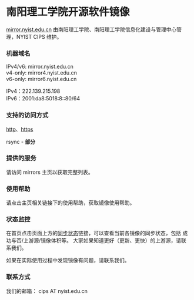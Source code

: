 ---
---

# 南阳理工学院开源软件镜像

[mirror.nyist.edu.cn](https://mirror.nyist.edu.cn/ "https://mirror.nyist.edu.cn") 由南阳理工学院、南阳理工学院信息化建设与管理中心管理，NYIST CIPS 维护。

### 机器域名

IPv4/v6: mirror.nyist.edu.cn    
v4-only: mirror4.nyist.edu.cn   
v6-only: mirror6.nyist.edu.cn   

IPv4：222.139.215.198   
IPv6：2001:da8:5018:8::80/64

### 支持的访问方式

[http](http://mirror.nyist.edu.cn/)、[https](https://mirror.nyist.edu.cn/)

rsync - **部分** 

### 提供的服务

请访问 mirrors 主页以获取完整列表。

### 使用帮助

请点击主页相关链接下的使用帮助，获取镜像使用帮助。

<!-- 欢迎您协助我们更新使用帮助，请访问[LUG 的 GitHub 项目 mirrorhelp](https://github.com/ustclug/mirrorhelp)。我们对您的帮助表示感谢。 -->

### 状态监控

在首页点击页面上方的[同步状态](https://mirror6.nyist.edu.cn/status)链接，可以查看当前各镜像的同步状态，包括 成功与否/上游源/镜像体积等。 大家如果知道更好（更新、更快）的上游源，请联系我们。

如果在实际使用过程中发现镜像有问题，请联系我们。

### 联系方式

我们的邮箱： cips AT nyist.edu.cn
